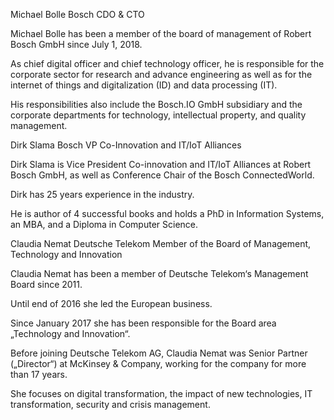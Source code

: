 Michael Bolle
Bosch
CDO & CTO

Michael Bolle has been a member of the board of management of Robert Bosch GmbH since July 1, 2018. 

As chief digital officer and chief technology officer, he is responsible for the corporate sector for research and advance engineering as well as for the internet of things and digitalization (ID) and data processing (IT). 

His responsibilities also include the Bosch.IO GmbH subsidiary and the corporate departments for technology, intellectual property, and quality management.


Dirk Slama
Bosch
VP Co-Innovation and IT/IoT Alliances

Dirk Slama is Vice President Co-innovation and IT/IoT Alliances at Robert Bosch GmbH, as well as Conference Chair of the Bosch ConnectedWorld. 

Dirk has 25 years experience in the industry. 

He is author of 4 successful books and holds a PhD in Information Systems, an MBA, and a Diploma in Computer Science.



Claudia Nemat
Deutsche Telekom
Member of the Board of Management, Technology and Innovation

Claudia Nemat has been a member of Deutsche Telekom‘s Management Board since 2011. 

Until end of 2016 she led the European business. 

Since January 2017 she has been responsible for the Board area „Technology and Innovation“. 

Before joining Deutsche Telekom AG, Claudia Nemat was Senior Partner („Director“) at McKinsey & Company, working for the company for more than 17 years. 

She focuses on digital transformation, the impact of new technologies, IT transformation, security and crisis management. 